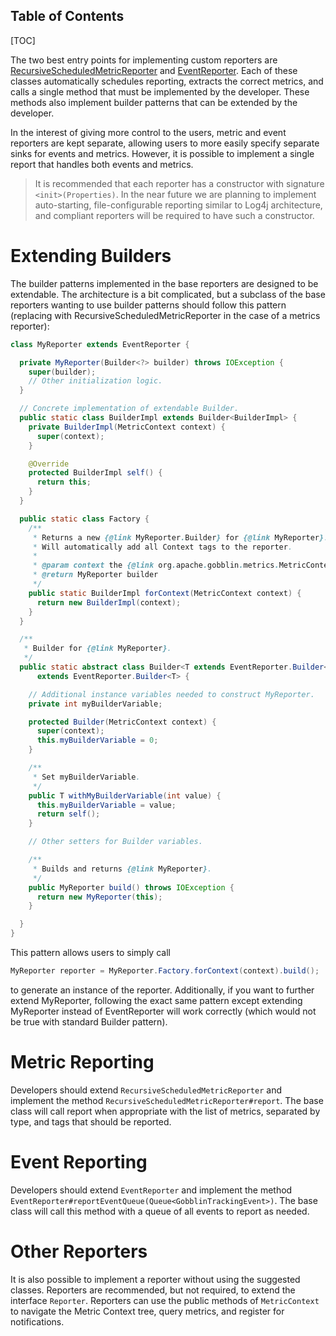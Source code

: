 Table of Contents
-----------------

[TOC]

The two best entry points for implementing custom reporters are [RecursiveScheduledMetricReporter](https://github.com/linkedin/gobblin/blob/master/gobblin-metrics/src/main/java/gobblin/metrics/reporter/RecursiveScheduledMetricReporter.java) and [EventReporter](https://github.com/linkedin/gobblin/blob/master/gobblin-metrics/src/main/java/gobblin/metrics/reporter/EventReporter.java). Each of these classes automatically schedules reporting, extracts the correct metrics, and calls a single method that must be implemented by the developer. These methods also implement builder patterns that can be extended by the developer.

In the interest of giving more control to the users, metric and event reporters are kept separate, allowing users to more easily specify separate sinks for events and metrics. However, it is possible to implement a single report that handles both events and metrics.

> It is recommended that each reporter has a constructor with signature `<init>(Properties)`. In the near future we are planning to implement auto-starting, file-configurable reporting similar to Log4j architecture, and compliant reporters will be required to have such a constructor.

Extending Builders
==================

The builder patterns implemented in the base reporters are designed to be extendable. The architecture is a bit complicated, but a subclass of the base reporters wanting to use builder patterns should follow this pattern (replacing with RecursiveScheduledMetricReporter in the case of a metrics reporter):

```java
class MyReporter extends EventReporter {

  private MyReporter(Builder<?> builder) throws IOException {
    super(builder);
    // Other initialization logic.
  }

  // Concrete implementation of extendable Builder.
  public static class BuilderImpl extends Builder<BuilderImpl> {
    private BuilderImpl(MetricContext context) {
      super(context);
    }

    @Override
    protected BuilderImpl self() {
      return this;
    }
  }

  public static class Factory {
    /**
     * Returns a new {@link MyReporter.Builder} for {@link MyReporter}.
     * Will automatically add all Context tags to the reporter.
     *
     * @param context the {@link org.apache.gobblin.metrics.MetricContext} to report
     * @return MyReporter builder
     */
    public static BuilderImpl forContext(MetricContext context) {
      return new BuilderImpl(context);
    }
  }

  /**
   * Builder for {@link MyReporter}.
   */
  public static abstract class Builder<T extends EventReporter.Builder<T>>
      extends EventReporter.Builder<T> {

    // Additional instance variables needed to construct MyReporter.
    private int myBuilderVariable;

    protected Builder(MetricContext context) {
      super(context);
      this.myBuilderVariable = 0;
    }

    /**
     * Set myBuilderVariable.
     */
    public T withMyBuilderVariable(int value) {
      this.myBuilderVariable = value;
      return self();
    }

    // Other setters for Builder variables.

    /**
     * Builds and returns {@link MyReporter}.
     */
    public MyReporter build() throws IOException {
      return new MyReporter(this);
    }

  }
}
```

This pattern allows users to simply call
```java
MyReporter reporter = MyReporter.Factory.forContext(context).build();
```
to generate an instance of the reporter. Additionally, if you want to further extend MyReporter, following the exact same pattern except extending MyReporter instead of EventReporter will work correctly (which would not be true with standard Builder pattern).

Metric Reporting
================

Developers should extend `RecursiveScheduledMetricReporter` and implement the method `RecursiveScheduledMetricReporter#report`. The base class will call report when appropriate with the list of metrics, separated by type, and tags that should be reported.

Event Reporting
===============

Developers should extend `EventReporter` and implement the method `EventReporter#reportEventQueue(Queue<GobblinTrackingEvent>)`. The base class will call this method with a queue of all events to report as needed.

Other Reporters
===============

It is also possible to implement a reporter without using the suggested classes. Reporters are recommended, but not required, to extend the interface `Reporter`. Reporters can use the public methods of `MetricContext` to navigate the Metric Context tree, query metrics, and register for notifications.
